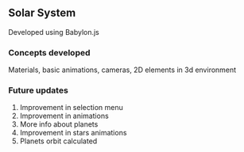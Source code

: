 ## Solar System

Developed using Babylon.js

### Concepts developed
Materials, basic animations, cameras, 2D elements in 3d environment

### Future updates

1. Improvement in selection menu
2. Improvement in animations
3. More info about planets
4. Improvement in stars animations
5. Planets orbit calculated
